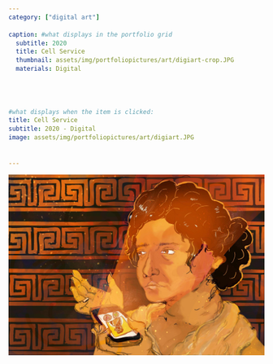 ```yaml
---
category: ["digital art"]

caption: #what displays in the portfolio grid
  subtitle: 2020
  title: Cell Service
  thumbnail: assets/img/portfoliopictures/art/digiart-crop.JPG
  materials: Digital




#what displays when the item is clicked:
title: Cell Service
subtitle: 2020 - Digital
image: assets/img/portfoliopictures/art/digiart.JPG


---
```

<div class="row padded">
 <div class="col-md-12 col-sm-12 ">
     <img class="img-fluid d-block mx-auto" src="assets/img/portfoliopictures/art/digiart.JPG" alt=""/>
  </div>
</div>